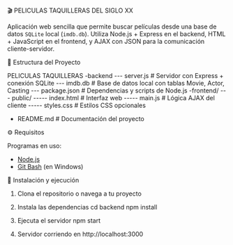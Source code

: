 🎬 PELICULAS TAQUILLERAS DEL SIGLO XX

Aplicación web sencilla que permite buscar películas desde una base de datos `SQLite` local (`imdb.db`). 
Utiliza Node.js + Express en el backend, HTML + JavaScript en el frontend, y AJAX con JSON para la comunicación cliente-servidor.

📁 Estructura del Proyecto

PELICULAS TAQUILLERAS
-backend
--- server.js # Servidor con Express + conexión SQLite
--- imdb.db # Base de datos local con tablas Movie, Actor, Casting
--- package.json # Dependencias y scripts de Node.js
-frontend/
--- public/
----- index.html # Interfaz web
----- main.js # Lógica AJAX del cliente
----- styles.css # Estilos CSS opcionales
- README.md # Documentación del proyecto

⚙️ Requisitos

Programas en uso:
- [Node.js](https://nodejs.org/)
- [Git Bash](https://gitforwindows.org/) (en Windows)

🚀 Instalación y ejecución
1. Clona el repositorio o navega a tu proyecto

2. Instala las dependencias
cd backend
npm install
3. Ejecuta el servidor
npm start

4. Servidor corriendo en http://localhost:3000
